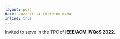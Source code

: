 ```yaml
---
layout: post
date: 2022-01-13 15:59:00-0400
inline: true
---
```


 Invited to serve in the TPC of <strong>IEEE/ACM IWQoS 2022.<strong>


